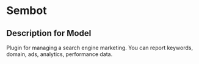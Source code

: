 # Sembot

## Description for Model

Plugin for managing a search engine marketing. You can report keywords, domain, ads, analytics, performance data.

